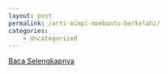 ```yaml
---
layout: post
permalink: /arti-mimpi-membantu-berkelahi/
categories:
    - Uncategorized
---
```


[Baca Selengkapnya](/07)
